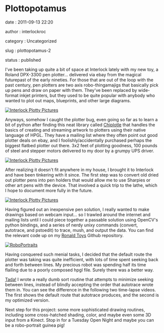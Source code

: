 Plottopotamus
=============

date
:   2011-09-13 22:20

author
:   interlockroc

category
:   Uncategorized

slug
:   plottopotamus-2

status
:   published

I've been taking up quite a bit of space at Interlock lately with my new
toy, a Roland DPX-3300 pen plotter... delivered via ebay from the
magical futurepast of the early nineties. For those that are out of the
loop with the past century, pen plotters are two axis robo-thingamajigs
that basically pick up pens and draw on paper with them. They've been
replaced by wide-format inkjet printers, but they used to be quite
popular with anybody who wanted to plot out maps, blueprints, and other
large diagrams.

[![Interlock Plotty
Pictures](http://farm7.static.flickr.com/6006/5936918129_7d4e1d4a2e.jpg)](http://www.flickr.com/photos/bert_m_b/5936918129/)

Anyways, somehow I caught the plotter bug, even going so far as to learn
a bit of python after finding this neat library called
[Chiplotle](http://music.columbia.edu/cmc/chiplotle/) that handles the
basics of creating and streaming artwork to plotters using their native
language of HPGL. They have a mailing list where they often point out
good plotter deals on ebay, and I foolishly/accidentally purchased
perhaps the biggest flatbed plotter out there. 3x2 feet of plotting
goodness, 100 pounds of steel and stepper motors delivered to my door by
a grumpy UPS driver.

[![Interlock Plotty
Pictures](http://farm7.static.flickr.com/6006/5936918129_7d4e1d4a2e.jpg)](http://www.flickr.com/photos/bert_m_b/5936918129/)

After realizing it doesn't fit anywhere in my house, I brought it to
Interlock and have been tinkering with it since. The first step was to
convert old dried out plotter pens into pen holders that would allow me
to use Sharpies or other art pens with the device. That involved a quick
trip to the lathe, which I hope to document more fully in the future.

[![Interlock Plotty
Pictures](http://farm7.static.flickr.com/6006/5936918129_7d4e1d4a2e.jpg)](http://www.flickr.com/photos/bert_m_b/5936918129/)

Having figured out an inexpensive pen solution, I really wanted to make
drawings based on webcam input... so I trawled around the internet and
mailing lists until I could piece together a passable solution using
OpenCV's python bindings, and a series of nerdy unixy commands (convert,
autotrace, and pstoedit) to trace, mush, and output the data. You can
find the relevant code up on my [Ronald
Toys](https://github.com/beardicus/ronald_toys%20) Github repository.

[![RoboPortraits](http://farm7.static.flickr.com/6125/5937423454_df75c66a42.jpg)](http://www.flickr.com/photos/bert_m_b/5937423454/)

Having conquered such menial tasks, I decided that the default route the
plotter was taking was quite inefficient, with lots of time spent
seeking back and forth between lines. My precious robot was spending
half its time flailing due to a poorly composed hpgl file. Surely there
was a better way.

[Tada!](https://github.com/beardicus/ronald_tools%20) I wrote a really
dumb sort routine that attempts to minimize seeking between lines,
instead of blindly accepting the order that autotrace wrote them in. You
can see the difference in the following two time-lapse videos. The first
shows the default route that autotrace produces, and the second is my
optimized version.

Next step for this project: some more sophisticated drawing routines,
including some cross-hatched shading, color, and maybe even some 3D
input from a Kinect. Stop in for a Tuesday Open Night and maybe you can
be a robo-portrait guinea pig!
